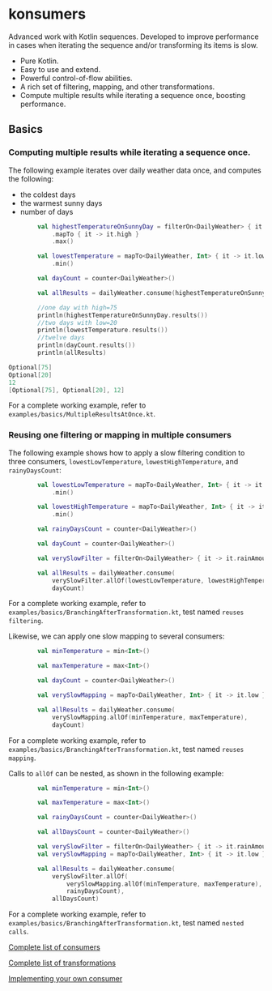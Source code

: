 # konsumers

Advanced work with Kotlin sequences. Developed to improve performance in cases when iterating the sequence and/or transforming its items is slow.

* Pure Kotlin.
* Easy to use and extend.
* Powerful control-of-flow abilities.
* A rich set of filtering, mapping, and other transformations.
* Compute multiple results while iterating a sequence once, boosting performance.

## Basics

### Computing multiple results while iterating a sequence once.

The following example iterates over daily weather data once, and computes the following:

* the coldest days
* the warmest sunny days
* number of days

```kotlin
        val highestTemperatureOnSunnyDay = filterOn<DailyWeather> { it.weatherType == WeatherType.Sunny }
            .mapTo { it -> it.high }
            .max()

        val lowestTemperature = mapTo<DailyWeather, Int> { it -> it.low }
            .min()

        val dayCount = counter<DailyWeather>()

        val allResults = dailyWeather.consume(highestTemperatureOnSunnyDay, lowestTemperature, dayCount)

        //one day with high=75
        println(highestTemperatureOnSunnyDay.results())
        //two days with low=20
        println(lowestTemperature.results())
        //twelve days
        println(dayCount.results())
        println(allResults)

Optional[75]
Optional[20]
12
[Optional[75], Optional[20], 12]

```

For a complete working example, refer to `examples/basics/MultipleResultsAtOnce.kt`.

### Reusing one filtering or mapping in multiple consumers

The following example shows how to apply a slow filtering condition to three consumers, `lowestLowTemperature`, `lowestHighTemperature`, and `rainyDaysCount`:

```kotlin
        val lowestLowTemperature = mapTo<DailyWeather, Int> { it -> it.low }
            .min()

        val lowestHighTemperature = mapTo<DailyWeather, Int> { it -> it.high }
            .min()

        val rainyDaysCount = counter<DailyWeather>()

        val dayCount = counter<DailyWeather>()

        val verySlowFilter = filterOn<DailyWeather> { it -> it.rainAmount > BigDecimal.ZERO }

        val allResults = dailyWeather.consume(
            verySlowFilter.allOf(lowestLowTemperature, lowestHighTemperature, rainyDaysCount),
            dayCount)
```

For a complete working example, refer to `examples/basics/BranchingAfterTransformation.kt`, test named `reuses filtering`.

Likewise, we can apply one slow mapping to several consumers:

```kotlin
        val minTemperature = min<Int>()

        val maxTemperature = max<Int>()

        val dayCount = counter<DailyWeather>()

        val verySlowMapping = mapTo<DailyWeather, Int> { it -> it.low }

        val allResults = dailyWeather.consume(
            verySlowMapping.allOf(minTemperature, maxTemperature),
            dayCount)
```

For a complete working example, refer to `examples/basics/BranchingAfterTransformation.kt`, test named `reuses mapping`.

Calls to `allOf` can be nested, as shown in the following example:

```kotlin
        val minTemperature = min<Int>()

        val maxTemperature = max<Int>()

        val rainyDaysCount = counter<DailyWeather>()

        val allDaysCount = counter<DailyWeather>()

        val verySlowFilter = filterOn<DailyWeather> { it -> it.rainAmount > BigDecimal.ZERO }
        val verySlowMapping = mapTo<DailyWeather, Int> { it -> it.low }

        val allResults = dailyWeather.consume(
            verySlowFilter.allOf(
                verySlowMapping.allOf(minTemperature, maxTemperature),
                rainyDaysCount),
            allDaysCount)
```

For a complete working example, refer to `examples/basics/BranchingAfterTransformation.kt`, test named `nested calls`.

[Complete list of consumers](#consumers)

[Complete list of transformations](#transformations)

[Implementing your own consumer](#implementing-your-own-consumer)

